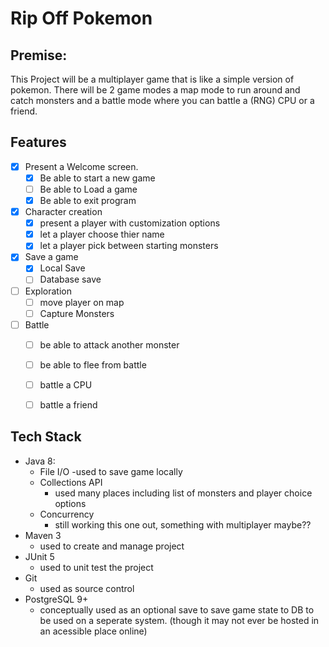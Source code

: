 # Rip Off Pokemon
## Premise:
This Project will be a multiplayer game that is like a simple version of pokemon. There will be 2 game modes a map mode to run around and catch monsters and a battle mode where you can battle a (RNG) CPU or a friend.

## Features
  -[X] Present a Welcome screen.
    -[x] Be able to start a new game
    -[ ] Be able to Load a game
    -[x] Be able to exit program
  -[x] Character creation
    -[x] present a player with customization options
    -[x] let a player choose thier name
    -[x] let a player pick between starting monsters
  -[x] Save a game
    -[x] Local Save
    -[ ] Database save
  -[ ] Exploration
    -[ ] move player on map
    -[ ] Capture Monsters
  -[ ] Battle
    -[ ] be able to attack another monster
    -[ ] be able to flee from battle
    -[ ] battle a CPU
    -[ ] battle a friend
  

## Tech Stack
- Java 8:
  - File I/O
    -used to save game locally
  - Collections API
    - used many places including list of monsters and player  choice options
  - Concurrency
    - still working this one out, something with multiplayer maybe??
- Maven 3
    - used to create and manage project
- JUnit 5
  - used to unit test the project
- Git
   - used as source control
- PostgreSQL 9+
  - conceptually used as an optional save to save game state to DB to be used on a seperate system. (though it may not ever be hosted in an acessible place online)

